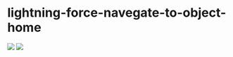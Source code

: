 # lightning-force-navegate-to-object-home
<img src="http://cdn-ak.f.st-hatena.com/images/fotolife/t/tyoshikawa1106/20150315/20150315144012.png" />

<img src="http://cdn-ak.f.st-hatena.com/images/fotolife/t/tyoshikawa1106/20150315/20150315144057.png" />
